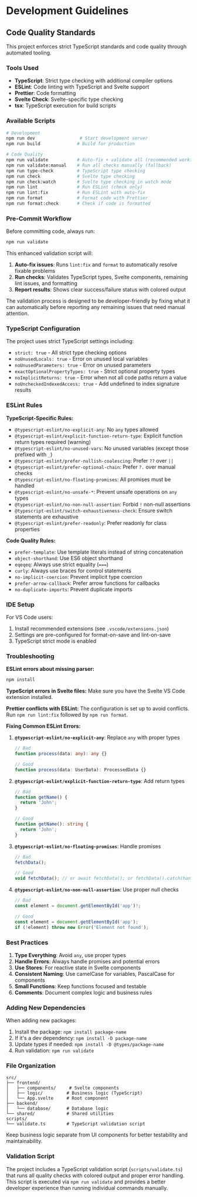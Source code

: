 # Development Guidelines

## Code Quality Standards

This project enforces strict TypeScript standards and code quality through automated tooling.

### Tools Used

- **TypeScript**: Strict type checking with additional compiler options
- **ESLint**: Code linting with TypeScript and Svelte support
- **Prettier**: Code formatting
- **Svelte Check**: Svelte-specific type checking
- **tsx**: TypeScript execution for build scripts

### Available Scripts

```bash
# Development
npm run dev                 # Start development server
npm run build              # Build for production

# Code Quality
npm run validate           # Auto-fix + validate all (recommended workflow)
npm run validate:manual    # Run all checks manually (fallback)
npm run type-check         # TypeScript type checking
npm run check              # Svelte type checking
npm run check:watch        # Svelte type checking in watch mode
npm run lint               # Run ESLint (check only)
npm run lint:fix           # Run ESLint with auto-fix
npm run format             # Format code with Prettier
npm run format:check       # Check if code is formatted
```

### Pre-Commit Workflow

Before committing code, always run:

```bash
npm run validate
```

This enhanced validation script will:

1. **Auto-fix issues**: Runs `lint:fix` and `format` to automatically resolve fixable problems
2. **Run checks**: Validates TypeScript types, Svelte components, remaining lint issues, and formatting
3. **Report results**: Shows clear success/failure status with colored output

The validation process is designed to be developer-friendly by fixing what it can automatically before reporting any remaining issues that need manual attention.

### TypeScript Configuration

The project uses strict TypeScript settings including:

- `strict: true` - All strict type checking options
- `noUnusedLocals: true` - Error on unused local variables
- `noUnusedParameters: true` - Error on unused parameters
- `exactOptionalPropertyTypes: true` - Strict optional property types
- `noImplicitReturns: true` - Error when not all code paths return a value
- `noUncheckedIndexedAccess: true` - Add undefined to index signature results

### ESLint Rules

**TypeScript-Specific Rules:**

- `@typescript-eslint/no-explicit-any`: No `any` types allowed
- `@typescript-eslint/explicit-function-return-type`: Explicit function return types required (warning)
- `@typescript-eslint/no-unused-vars`: No unused variables (except those prefixed with `_`)
- `@typescript-eslint/prefer-nullish-coalescing`: Prefer `??` over `||`
- `@typescript-eslint/prefer-optional-chain`: Prefer `?.` over manual checks
- `@typescript-eslint/no-floating-promises`: All promises must be handled
- `@typescript-eslint/no-unsafe-*`: Prevent unsafe operations on `any` types
- `@typescript-eslint/no-non-null-assertion`: Forbid `!` non-null assertions
- `@typescript-eslint/switch-exhaustiveness-check`: Ensure switch statements are exhaustive
- `@typescript-eslint/prefer-readonly`: Prefer readonly for class properties

**Code Quality Rules:**

- `prefer-template`: Use template literals instead of string concatenation
- `object-shorthand`: Use ES6 object shorthand
- `eqeqeq`: Always use strict equality (`===`)
- `curly`: Always use braces for control statements
- `no-implicit-coercion`: Prevent implicit type coercion
- `prefer-arrow-callback`: Prefer arrow functions for callbacks
- `no-duplicate-imports`: Prevent duplicate imports

### IDE Setup

For VS Code users:

1. Install recommended extensions (see `.vscode/extensions.json`)
2. Settings are pre-configured for format-on-save and lint-on-save
3. TypeScript strict mode is enabled

### Troubleshooting

**ESLint errors about missing parser:**

```bash
npm install
```

**TypeScript errors in Svelte files:**
Make sure you have the Svelte VS Code extension installed.

**Prettier conflicts with ESLint:**
The configuration is set up to avoid conflicts. Run `npm run lint:fix` followed by `npm run format`.

**Fixing Common ESLint Errors:**

1. **`@typescript-eslint/no-explicit-any`**: Replace `any` with proper types

   ```typescript
   // Bad
   function process(data: any): any {}

   // Good
   function process(data: UserData): ProcessedData {}
   ```

2. **`@typescript-eslint/explicit-function-return-type`**: Add return types

   ```typescript
   // Bad
   function getName() {
     return 'John';
   }

   // Good
   function getName(): string {
     return 'John';
   }
   ```

3. **`@typescript-eslint/no-floating-promises`**: Handle promises

   ```typescript
   // Bad
   fetchData();

   // Good
   void fetchData(); // or await fetchData(); or fetchData().catch(handleError);
   ```

4. **`@typescript-eslint/no-non-null-assertion`**: Use proper null checks

   ```typescript
   // Bad
   const element = document.getElementById('app')!;

   // Good
   const element = document.getElementById('app');
   if (!element) throw new Error('Element not found');
   ```

### Best Practices

1. **Type Everything**: Avoid `any`, use proper types
2. **Handle Errors**: Always handle promises and potential errors
3. **Use Stores**: For reactive state in Svelte components
4. **Consistent Naming**: Use camelCase for variables, PascalCase for components
5. **Small Functions**: Keep functions focused and testable
6. **Comments**: Document complex logic and business rules

### Adding New Dependencies

When adding new packages:

1. Install the package: `npm install package-name`
2. If it's a dev dependency: `npm install -D package-name`
3. Update types if needed: `npm install -D @types/package-name`
4. Run validation: `npm run validate`

### File Organization

```
src/
├── frontend/
│   ├── components/     # Svelte components
│   ├── logic/         # Business logic (TypeScript)
│   └── App.svelte     # Root component
├── backend/
│   └── database/      # Database logic
└── shared/            # Shared utilities
scripts/
└── validate.ts        # TypeScript validation script
```

Keep business logic separate from UI components for better testability and maintainability.

### Validation Script

The project includes a TypeScript validation script (`scripts/validate.ts`) that runs all quality checks with colored output and proper error handling. This script is executed via `npm run validate` and provides a better developer experience than running individual commands manually.
